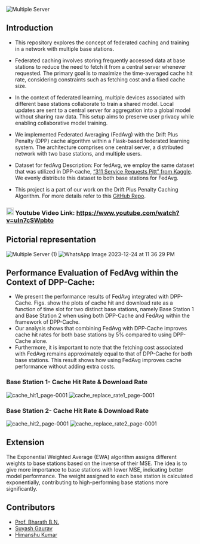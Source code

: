 ![Multiple Server](https://github.com/SuyashGaurav/Federated-Average-Main-Live-Demonstration/assets/102952185/654f6670-1240-47ba-b05d-8a144c527ae9)
## Introduction
- This repository explores the concept of federated caching and training in a network with multiple base stations. 
- Federated caching involves storing frequently accessed data at base stations to reduce the need to fetch it from a central server whenever requested. The primary goal is to maximize the time-averaged cache hit rate, considering constraints such as fetching cost and a fixed cache size.
- In the context of federated learning, multiple devices associated with different base stations collaborate to train a shared model. Local updates are sent to a central server for aggregation into a global model without sharing raw data. This setup aims to preserve user privacy while enabling collaborative model training.
- We implemented Federated Averaging (FedAvg) with the Drift Plus Penalty (DPP) cache algorithm within a Flask-based federated learning system. The architecture comprises one central server, a distributed network with two base stations, and multiple users.
- Dataset for fedAvg Description: For fedAvg, we employ the same dataset that was utilized in DPP-cache, [“311 Service Requests Pitt” from Kaggle](https://www.kaggle.com/datasets/yoghurtpatil/311-service-requests-pitt). We evenly distribute this dataset to both base stations for FedAvg.

- This project is a part of our work on the Drift Plus Penalty Caching Algorithm. For more details refer to this [GitHub Repo](https://github.com/SuyashGaurav/DPP-Cache-Main-Flask-Implementation).

 ### <img src="https://i.pinimg.com/originals/3a/36/20/3a36206f35352b4230d5fc9f17fcea92.png" width="20" border-radius="10">  Youtube Video Link: https://www.youtube.com/watch?v=uIn7cSWpbto

## Pictorial representation
![Multiple Server (1)](https://github.com/SuyashGaurav/Federated-Average-Main-Live-Demonstration/assets/102952185/238375b3-6f41-4b35-a843-e66a64f960e5)
![WhatsApp Image 2023-12-24 at 11 36 29 PM](https://github.com/SuyashGaurav/Federated-Average-Main-Live-Demonstration/assets/102952185/6a49ed63-6dcd-4887-9d2c-64e2790e8071)


## Performance Evaluation of FedAvg within the Context of DPP-Cache:
- We present the performance results of FedAvg integrated with DPP-Cache. Figs. show the
plots of cache hit and download rate as a function of time slot for two distinct base stations,
namely Base Station 1 and Base Station 2 when using both DPP-Cache and FedAvg within the framework of DPP-Cache. 
- Our analysis shows that combining FedAvg with DPP-Cache improves cache hit rates for both base stations by 5% compared to using DPP-Cache alone.
- Furthermore, it is important to note that the fetching cost associated with FedAvg remains approximately equal to that of DPP-Cache for both base stations. This result shows how using FedAvg improves cache performance without adding extra costs.

### Base Station 1- Cache Hit Rate & Download Rate
![cache_hit1_page-0001](https://github.com/SuyashGaurav/Federated-Average-Main-Live-Demonstration/assets/102952185/2834802b-2971-4867-b3fc-dbff05c441cc)
![cache_replace_rate1_page-0001](https://github.com/SuyashGaurav/Federated-Average-Main-Live-Demonstration/assets/102952185/521aef29-e524-4bbb-9a7b-56ce5e1ee8a6)

### Base Station 2- Cache Hit Rate & Download Rate
![cache_hit2_page-0001](https://github.com/SuyashGaurav/Federated-Average-Main-Live-Demonstration/assets/102952185/8c9eb5a3-ef8b-4f0f-8fb0-baf963136493)
![cache_replace_rate2_page-0001](https://github.com/SuyashGaurav/Federated-Average-Main-Live-Demonstration/assets/102952185/39e7e1b5-e208-4878-8105-c4c9bbe41c8a)

## Extension
The Exponential Weighted Average (EWA) algorithm assigns different weights to base stations based on the inverse of their MSE. The idea is to give more importance to base stations with lower MSE, indicating better model performance. The weight assigned to each base station is calculated exponentially, contributing to high-performing base stations more significantly.

## Contributors
- [Prof. Bharath B.N.](https://bharathbettagere.github.io/mywebpage/)
- [Suyash Gaurav](https://github.com/SuyashGaurav/)
- [Himanshu Kumar](https://github.com/himansh9u/)
